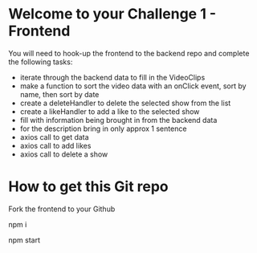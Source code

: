 # Welcome to your Challenge 1 - Frontend

You will need to hook-up the frontend to the backend repo and complete the following tasks:
<ul>
<li>iterate through the backend data to fill in the VideoClips</li>
<li>make a function to sort the video data with an onClick event, sort by name, then sort by date</li>
<li>create a deleteHandler to delete the selected show from the list</li>
<li>create a likeHandler to add a like to the selected show</li>
<li>fill with information being brought in from the backend data</li>
<li>for the description bring in only approx 1 sentence</li>
<li>axios call to get data</li>
<li>axios call to add likes</li>
<li>axios call to delete a show</li>
</ul>

# How to get this Git repo
Fork the frontend to your Github

npm i

npm start



